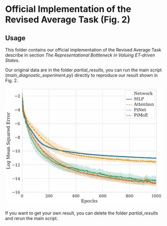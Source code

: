 

# Official Implementation of the Revised Average Task (Fig. 2)

## Usage
This folder contains our official implementation of the Revised Average Task describe in section *The Representational Bottleneck in Valuing ET-driven States*.

Our original data are in the folder *partial_results*, you can run the main script (*main_diagnostic_experiment.py*) directly to reproduce our result shown in Fig. 2.

![image](fig_2.png)

If you want to get your own result, you can delete the folder *partial_results* and rerun the main script.

